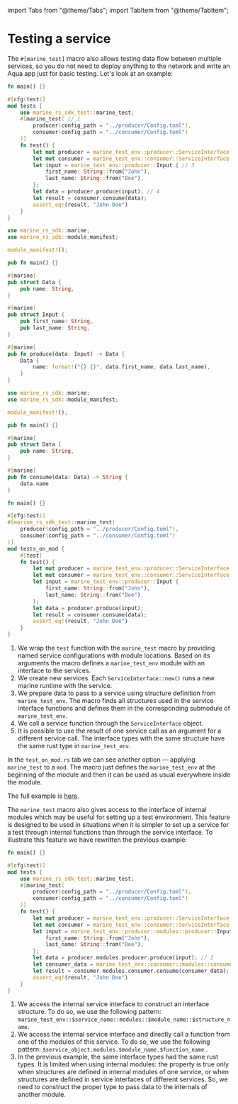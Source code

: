 import Tabs from "@theme/Tabs";
import TabItem from "@theme/TabItem";

# Testing a service

The `#[marine_test]` macro also allows testing data flow between multiple services, so you do not need to deploy anything to the network and write an Aqua app just for basic testing. Let's look at an example:

<Tabs>
<TabItem value="test.rs" label="test.rs" default>

```rust
fn main() {}

#[cfg(test)]
mod tests {
    use marine_rs_sdk_test::marine_test;
    #[marine_test( // 1
        producer(config_path = "../producer/Config.toml"),
        consumer(config_path = "../consumer/Config.toml")
    )]
    fn test() {
        let mut producer = marine_test_env::producer::ServiceInterface::new(); // 2
        let mut consumer = marine_test_env::consumer::ServiceInterface::new();
        let input = marine_test_env::producer::Input { // 3
            first_name: String::from("John"),
            last_name: String::from("Doe"),
        };
        let data = producer.produce(input); // 4
        let result = consumer.consume(data);
        assert_eq!(result, "John Doe")
    }
}
```

</TabItem>
<TabItem value="producer.rs" label="producer.rs" default>

```rust
use marine_rs_sdk::marine;
use marine_rs_sdk::module_manifest;

module_manifest!();

pub fn main() {}

#[marine]
pub struct Data {
    pub name: String,
}

#[marine]
pub struct Input {
    pub first_name: String,
    pub last_name: String,
}

#[marine]
pub fn produce(data: Input) -> Data {
    Data {
        name: format!("{} {}", data.first_name, data.last_name),
    }
}
```

</TabItem>
<TabItem value="consumer.rs" label="consumer.rs" default>

```rust
use marine_rs_sdk::marine;
use marine_rs_sdk::module_manifest;

module_manifest!();

pub fn main() {}

#[marine]
pub struct Data {
    pub name: String,
}

#[marine]
pub fn consume(data: Data) -> String {
    data.name
}
```

</TabItem>
<TabItem value="test_on_mod.rs" label="test_on_mod.rs" default>

```rust
fn main() {}

#[cfg(test)]
#[marine_rs_sdk_test::marine_test(
    producer(config_path = "../producer/Config.toml"),
    consumer(config_path = "../consumer/Config.toml")
)]
mod tests_on_mod {
    #[test]
    fn test() {
        let mut producer = marine_test_env::producer::ServiceInterface::new();
        let mut consumer = marine_test_env::consumer::ServiceInterface::new();
        let input = marine_test_env::producer::Input {
            first_name: String::from("John"),
            last_name: String::from("Doe"),
        };
        let data = producer.produce(input);
        let result = consumer.consume(data);
        assert_eq!(result, "John Doe")
    }
}
```

</TabItem>
</Tabs>

1. We wrap the `test` function with the `marine_test` macro by providing named service configurations with module locations. Based on its arguments the macro defines a `marine_test_env` module with an interface to the services.
2. We create new services. Each `ServiceInterface::new()` runs a new marine runtime with the service.
3. We prepare data to pass to a service using structure definition from `marine_test_env`. The macro finds all structures used in the service interface functions and defines them in the corresponding submodule of `marine_test_env`.
4. We call a service function through the `ServiceInterface` object.
5. It is possible to use the result of one service call as an argument for a different service call. The interface types with the same structure have the same rust type in `marine_test_env`.

In the `test_on_mod.rs` tab we can see another option — applying `marine_test` to a `mod`. The macro just defines the `marine_test_env` at the beginning of the module and then it can be used as usual everywhere inside the module.

The full example is [here](https://github.com/fluencelabs/marine/tree/master/examples/multiservice_marine_test).

The `marine_test` macro also gives access to the interface of internal modules which may be useful for setting up a test environment. This feature is designed to be used in situations when it is simpler to set up a service for a test through internal functions than through the service interface. To illustrate this feature we have rewritten the previous example:

```rust
fn main() {}

#[cfg(test)]
mod tests {
    use marine_rs_sdk_test::marine_test;
    #[marine_test(
        producer(config_path = "../producer/Config.toml"),
        consumer(config_path = "../consumer/Config.toml")
    )]
    fn test() {
        let mut producer = marine_test_env::producer::ServiceInterface::new();
        let mut consumer = marine_test_env::consumer::ServiceInterface::new();
        let input = marine_test_env::producer::modules::producer::Input { // 1
            first_name: String::from("John"),
            last_name: String::from("Doe"),
        };
        let data = producer.modules.producer.produce(input); // 2
        let consumer_data = marine_test_env::consumer::modules::consumer::Data { name: data.name } // 3;
        let result = consumer.modules.consumer.consume(consumer_data); 
        assert_eq!(result, "John Doe")
    }
}
```

1. We access the internal service interface to construct an interface structure. To do so, we use the following pattern: `marine_test_env::$service_name::modules::$module_name::$structure_name`.
2. We access the internal service interface and directly call a function from one of the modules of this service. To do so, we use the following pattern: `$service_object.modules.$module_name.$function_name` .
3. In the previous example, the same interface types had the same rust types. It is limited when using internal modules: the property is true only when structures are defined in internal modules of one service, or when structures are defined in service interfaces of different services. So, we need to construct the proper type to pass data to the internals of another module.

